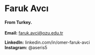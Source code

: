 # Faruk Avcı

#### From Turkey.

**Email:** faruk.avci@ozu.edu.tr

**LinkedIn:** linkedin.com/in/omer-faruk-avci  
**Instagram:** @aseris5
